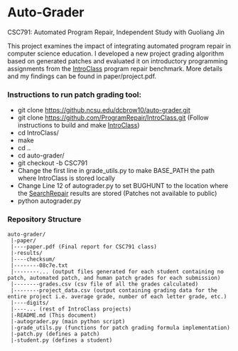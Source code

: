 # Auto-Grader

CSC791: Automated Program Repair, Independent Study with Guoliang Jin

This project examines the impact of integrating automated program repair in computer science education. I developed a new project grading algorithm based on generated patches and evaluated it on introductory programming assignments from the [IntroClass](https://github.com/ProgramRepair/IntroClass) program repair benchmark. More details and my findings can be found in paper/project.pdf.

### Instructions to run patch grading tool:

* git clone https://github.ncsu.edu/dcbrow10/auto-grader.git
* git clone https://github.com/ProgramRepair/IntroClass.git (Follow instructions to build and make [IntroClass](https://github.com/ProgramRepair/IntroClass))
* cd IntroClass/
* make
* cd ..
* cd auto-grader/
* git checkout -b CSC791
* Change the first line in grade_utils.py to make BASE_PATH the path where IntroClass is stored locally
* Change Line 12 of autograder.py to set BUGHUNT to the location where the [SearchRepair](https://github.com/ProgramRepair/SearchRepair) results are stored (Patches not available to public)
* python autograder.py


### Repository Structure

```
auto-grader/
 |-paper/
 |----paper.pdf (Final report for CSC791 class)
 |-results/
 |----checksum/
 |--------08c7e.txt
 |--------... (output files generated for each student containing no patch, automated patch, and human patch grades for each submission)
 |--------grades.csv (csv file of all the grades calculated)
 |--------project_data.csv (output containing grading data for the entire project i.e. average grade, number of each letter grade, etc.)
 |----digits/
 |----... (rest of IntroClass projects)
 |-README.md (This document)
 |-autograder.py (main python script)
 |-grade_utils.py (functions for patch grading formula implementation)
 |-patch.py (defines a patch)
 |-student.py (defines a student)
```
